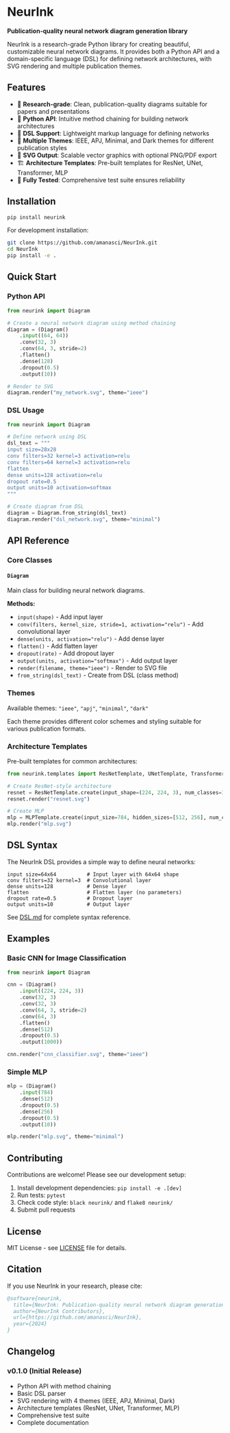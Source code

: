 # NeurInk

**Publication-quality neural network diagram generation library**

NeurInk is a research-grade Python library for creating beautiful, customizable neural network diagrams. It provides both a Python API and a domain-specific language (DSL) for defining network architectures, with SVG rendering and multiple publication themes.

## Features

- 🔬 **Research-grade**: Clean, publication-quality diagrams suitable for papers and presentations
- 🐍 **Python API**: Intuitive method chaining for building network architectures
- 📝 **DSL Support**: Lightweight markup language for defining networks
- 🎨 **Multiple Themes**: IEEE, APJ, Minimal, and Dark themes for different publication styles
- 📐 **SVG Output**: Scalable vector graphics with optional PNG/PDF export
- 🏗️ **Architecture Templates**: Pre-built templates for ResNet, UNet, Transformer, MLP
- 🧪 **Fully Tested**: Comprehensive test suite ensures reliability

## Installation

```bash
pip install neurink
```

For development installation:
```bash
git clone https://github.com/amanasci/NeurInk.git
cd NeurInk
pip install -e .
```

## Quick Start

### Python API

```python
from neurink import Diagram

# Create a neural network diagram using method chaining
diagram = (Diagram()
    .input((64, 64))
    .conv(32, 3)
    .conv(64, 3, stride=2)
    .flatten()
    .dense(128)
    .dropout(0.5)
    .output(10))

# Render to SVG
diagram.render("my_network.svg", theme="ieee")
```

### DSL Usage

```python
from neurink import Diagram

# Define network using DSL
dsl_text = """
input size=28x28
conv filters=32 kernel=3 activation=relu
conv filters=64 kernel=3 activation=relu
flatten
dense units=128 activation=relu
dropout rate=0.5
output units=10 activation=softmax
"""

# Create diagram from DSL
diagram = Diagram.from_string(dsl_text)
diagram.render("dsl_network.svg", theme="minimal")
```

## API Reference

### Core Classes

#### `Diagram`

Main class for building neural network diagrams.

**Methods:**
- `input(shape)` - Add input layer
- `conv(filters, kernel_size, stride=1, activation="relu")` - Add convolutional layer
- `dense(units, activation="relu")` - Add dense layer
- `flatten()` - Add flatten layer
- `dropout(rate)` - Add dropout layer  
- `output(units, activation="softmax")` - Add output layer
- `render(filename, theme="ieee")` - Render to SVG file
- `from_string(dsl_text)` - Create from DSL (class method)

### Themes

Available themes: `"ieee"`, `"apj"`, `"minimal"`, `"dark"`

Each theme provides different color schemes and styling suitable for various publication formats.

### Architecture Templates

Pre-built templates for common architectures:

```python
from neurink.templates import ResNetTemplate, UNetTemplate, TransformerTemplate, MLPTemplate

# Create ResNet-style architecture
resnet = ResNetTemplate.create(input_shape=(224, 224, 3), num_classes=1000)
resnet.render("resnet.svg")

# Create MLP
mlp = MLPTemplate.create(input_size=784, hidden_sizes=[512, 256], num_classes=10)
mlp.render("mlp.svg")
```

## DSL Syntax

The NeurInk DSL provides a simple way to define neural networks:

```
input size=64x64          # Input layer with 64x64 shape
conv filters=32 kernel=3  # Convolutional layer
dense units=128           # Dense layer
flatten                   # Flatten layer (no parameters)
dropout rate=0.5          # Dropout layer
output units=10           # Output layer
```

See [DSL.md](docs/DSL.md) for complete syntax reference.

## Examples

### Basic CNN for Image Classification

```python
from neurink import Diagram

cnn = (Diagram()
    .input((224, 224, 3))
    .conv(32, 3)
    .conv(32, 3)
    .conv(64, 3, stride=2)
    .conv(64, 3)
    .flatten()
    .dense(512)
    .dropout(0.5)
    .output(1000))

cnn.render("cnn_classifier.svg", theme="ieee")
```

### Simple MLP

```python
mlp = (Diagram()
    .input(784)
    .dense(512)
    .dropout(0.5)
    .dense(256) 
    .dropout(0.5)
    .output(10))

mlp.render("mlp.svg", theme="minimal")
```

## Contributing

Contributions are welcome! Please see our development setup:

1. Install development dependencies: `pip install -e .[dev]`
2. Run tests: `pytest`
3. Check code style: `black neurink/` and `flake8 neurink/`
4. Submit pull requests

## License

MIT License - see [LICENSE](LICENSE) file for details.

## Citation

If you use NeurInk in your research, please cite:

```bibtex
@software{neurink,
  title={NeurInk: Publication-quality neural network diagram generation},
  author={NeurInk Contributors},
  url={https://github.com/amanasci/NeurInk},
  year={2024}
}
```

## Changelog

### v0.1.0 (Initial Release)
- Python API with method chaining
- Basic DSL parser
- SVG rendering with 4 themes (IEEE, APJ, Minimal, Dark)
- Architecture templates (ResNet, UNet, Transformer, MLP)  
- Comprehensive test suite
- Complete documentation